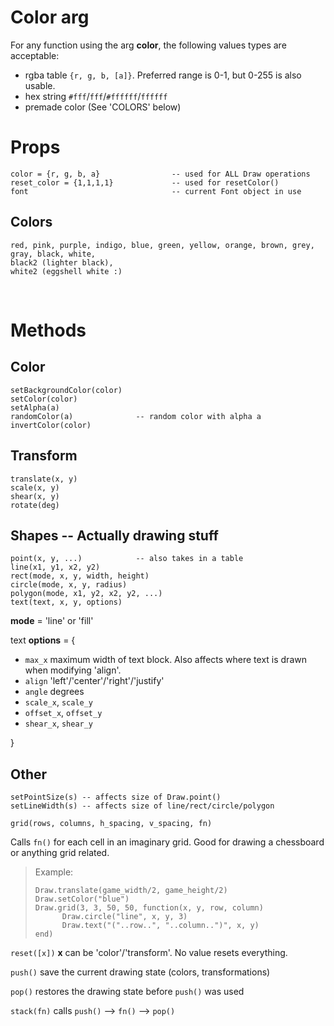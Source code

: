 # **Color** arg

For any function using the arg **color**, the following values types are acceptable:

* rgba table `{r, g, b, [a]}`. Preferred range is 0-1, but 0-255 is also usable.
* hex string `#fff`/`fff`/`#ffffff`/`ffffff`
* premade color (See 'COLORS' below)

# Props

```
color = {r, g, b, a}				-- used for ALL Draw operations
reset_color = {1,1,1,1}				-- used for resetColor()
font 								-- current Font object in use
```

## Colors
```
red, pink, purple, indigo, blue, green, yellow, orange, brown, grey, gray, black, white,
black2 (lighter black),
white2 (eggshell white :)
```
<br />

# Methods

## Color
```
setBackgroundColor(color)
setColor(color)		
setAlpha(a)		
randomColor(a)				-- random color with alpha a
invertColor(color)
```

## Transform
```
translate(x, y)
scale(x, y)
shear(x, y)
rotate(deg)

```

## Shapes -- Actually drawing stuff
```
point(x, y, ...)			-- also takes in a table	
line(x1, y1, x2, y2)				
rect(mode, x, y, width, height)
circle(mode, x, y, radius)
polygon(mode, x1, y2, x2, y2, ...)
text(text, x, y, options)
```
**mode** = 'line' or 'fill'

text **options** = {

* `max_x` maximum width of text block. Also affects where text is drawn when modifying 'align'.
* `align` 'left'/'center'/'right'/'justify'
* `angle` degrees
* `scale_x`, `scale_y`
* `offset_x`, `offset_y`
* `shear_x`, `shear_y`

}

## Other 
```
setPointSize(s)	-- affects size of Draw.point()
setLineWidth(s)	-- affects size of line/rect/circle/polygon
```
`grid(rows, columns, h_spacing, v_spacing, fn)`

Calls `fn()` for each cell in an imaginary grid. Good for drawing a chessboard or anything grid related.

>Example:
>```
>Draw.translate(game_width/2, game_height/2)
>Draw.setColor("blue")
>Draw.grid(3, 3, 50, 50, function(x, y, row, column)
>		Draw.circle("line", x, y, 3)
>		Draw.text("("..row..", "..column..")", x, y)
>end)
>```

`reset([x])` **x** can be 'color'/'transform'. No value resets everything.

`push()` save the current drawing state (colors, transformations)

`pop()` restores the drawing state before `push()` was used

`stack(fn)`	calls `push()` --> `fn()` --> `pop()`